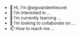 - 👋 Hi, I’m @wjpvandenheuvel
- 👀 I’m interested in ...
- 🌱 I’m currently learning ...
- 💞️ I’m looking to collaborate on ...
- 📫 How to reach me ...

<!---
wjpvandenheuvel/wjpvandenheuvel is a ✨ special ✨ repository because its `README.md` (this file) appears on your GitHub profile.
You can click the Preview link to take a look at your changes.
--->
